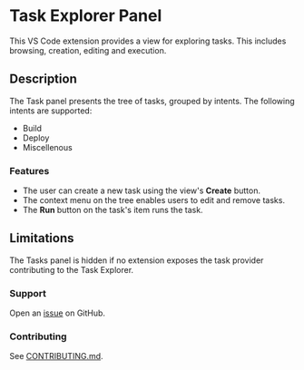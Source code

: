 # Task Explorer Panel


This VS Code extension provides a view for exploring tasks. This includes browsing, creation, editing and execution.

## Description

The Task panel presents the tree of tasks, grouped by intents. 
The following intents are supported:
- Build
- Deploy 
- Miscellenous

### Features
- The user can create a new task using the view's **Create** button.
- The context menu on the tree enables users to edit and remove tasks.
- The **Run** button on the task's item runs the task.

## Limitations

The Tasks panel is hidden if no extension exposes the task provider contributing to the Task Explorer.

### Support

Open an [issue](https://github.com/SAP/task-explorer/issues) on GitHub.

### Contributing

See [CONTRIBUTING.md](./CONTRIBUTING.md).


